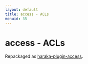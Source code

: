 ```yaml
---
layout: default
title: access - ACLs
menuid: 35
---
```

# access - ACLs

Repackaged as [haraka-plugin-access](https://github.com/haraka/haraka-plugin-access).


